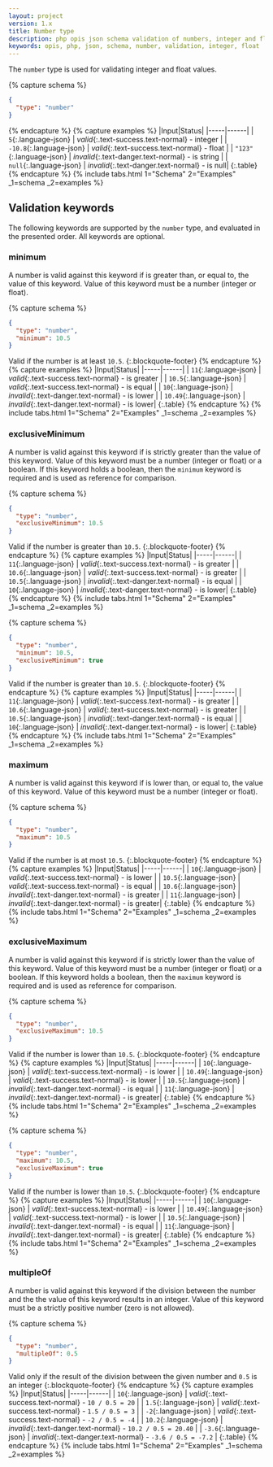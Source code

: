 ```yaml
---
layout: project
version: 1.x
title: Number type
description: php opis json schema validation of numbers, integer and float
keywords: opis, php, json, schema, number, validation, integer, float
---
```


The `number` type is used for validating integer and float values.

{% capture schema %}
```json
{
  "type": "number"
}
```
{% endcapture %}
{% capture examples %}
|Input|Status|
|-----|------|
| `5`{:.language-json} | *valid*{:.text-success.text-normal} - integer |
| `-10.8`{:.language-json} | *valid*{:.text-success.text-normal} - float |
| `"123"`{:.language-json} | *invalid*{:.text-danger.text-normal} - is string |
| `null`{:.language-json} | *invalid*{:.text-danger.text-normal} - is null|
{:.table}
{% endcapture %}
{% include tabs.html 1="Schema" 2="Examples" _1=schema _2=examples %}

## Validation keywords

The following keywords are supported by the `number` type, and evaluated
in the presented order. All keywords are optional.

### minimum

A number is valid against this keyword if is greater than, or equal to, the
value of this keyword. 
Value of this keyword must be a number (integer or float).

{% capture schema %}
```json
{
  "type": "number",
  "minimum": 10.5
}
```
Valid if the number is at least `10.5`.
{:.blockquote-footer}
{% endcapture %}
{% capture examples %}
|Input|Status|
|-----|------|
| `11`{:.language-json} | *valid*{:.text-success.text-normal} - is greater |
| `10.5`{:.language-json} | *valid*{:.text-success.text-normal} - is equal |
| `10`{:.language-json} | *invalid*{:.text-danger.text-normal} - is lower |
| `10.49`{:.language-json} | *invalid*{:.text-danger.text-normal} - is lower|
{:.table}
{% endcapture %}
{% include tabs.html 1="Schema" 2="Examples" _1=schema _2=examples %}

### exclusiveMinimum

A number is valid against this keyword if is strictly greater than the
value of this keyword. Value of this keyword must be a number (integer or float)
or a boolean. If this keyword holds a boolean, 
then the `minimum` keyword is required and is used as reference for comparison.

{% capture schema %}
```json
{
  "type": "number",
  "exclusiveMinimum": 10.5
}
```
Valid if the number is greater than `10.5`.
{:.blockquote-footer}
{% endcapture %}
{% capture examples %}
|Input|Status|
|-----|------|
| `11`{:.language-json} | *valid*{:.text-success.text-normal} - is greater |
| `10.6`{:.language-json} | *valid*{:.text-success.text-normal} - is greater |
| `10.5`{:.language-json} | *invalid*{:.text-danger.text-normal} - is equal |
| `10`{:.language-json} | *invalid*{:.text-danger.text-normal} - is lower|
{:.table}
{% endcapture %}
{% include tabs.html 1="Schema" 2="Examples" _1=schema _2=examples %}


{% capture schema %}
```json
{
  "type": "number",
  "minimum": 10.5,
  "exclusiveMinimum": true
}
```
Valid if the number is greater than `10.5`.
{:.blockquote-footer}
{% endcapture %}
{% capture examples %}
|Input|Status|
|-----|------|
| `11`{:.language-json} | *valid*{:.text-success.text-normal} - is greater |
| `10.6`{:.language-json} | *valid*{:.text-success.text-normal} - is greater |
| `10.5`{:.language-json} | *invalid*{:.text-danger.text-normal} - is equal |
| `10`{:.language-json} | *invalid*{:.text-danger.text-normal} - is lower|
{:.table}
{% endcapture %}
{% include tabs.html 1="Schema" 2="Examples" _1=schema _2=examples %}

### maximum

A number is valid against this keyword if is lower than, or equal to, the
value of this keyword. 
Value of this keyword must be a number (integer or float).

{% capture schema %}
```json
{
  "type": "number",
  "maximum": 10.5
}
```
Valid if the number is at most `10.5`.
{:.blockquote-footer}
{% endcapture %}
{% capture examples %}
|Input|Status|
|-----|------|
| `10`{:.language-json} | *valid*{:.text-success.text-normal} - is lower |
| `10.5`{:.language-json} | *valid*{:.text-success.text-normal} - is equal |
| `10.6`{:.language-json} | *invalid*{:.text-danger.text-normal} - is greater |
| `11`{:.language-json} | *invalid*{:.text-danger.text-normal} - is greater|
{:.table}
{% endcapture %}
{% include tabs.html 1="Schema" 2="Examples" _1=schema _2=examples %}

### exclusiveMaximum

A number is valid against this keyword if is strictly lower than the
value of this keyword. Value of this keyword must be a number (integer or float)
or a boolean. If this keyword holds a boolean, 
then the `maximum` keyword is required and is used as reference for comparison.

{% capture schema %}
```json
{
  "type": "number",
  "exclusiveMaximum": 10.5
}
```
Valid if the number is lower than `10.5`.
{:.blockquote-footer}
{% endcapture %}
{% capture examples %}
|Input|Status|
|-----|------|
| `10`{:.language-json} | *valid*{:.text-success.text-normal} - is lower |
| `10.49`{:.language-json} | *valid*{:.text-success.text-normal} - is lower |
| `10.5`{:.language-json} | *invalid*{:.text-danger.text-normal} - is equal |
| `11`{:.language-json} | *invalid*{:.text-danger.text-normal} - is greater|
{:.table}
{% endcapture %}
{% include tabs.html 1="Schema" 2="Examples" _1=schema _2=examples %}


{% capture schema %}
```json
{
  "type": "number",
  "maximum": 10.5,
  "exclusiveMaximum": true
}
```
Valid if the number is lower than `10.5`.
{:.blockquote-footer}
{% endcapture %}
{% capture examples %}
|Input|Status|
|-----|------|
| `10`{:.language-json} | *valid*{:.text-success.text-normal} - is lower |
| `10.49`{:.language-json} | *valid*{:.text-success.text-normal} - is lower |
| `10.5`{:.language-json} | *invalid*{:.text-danger.text-normal} - is equal |
| `11`{:.language-json} | *invalid*{:.text-danger.text-normal} - is greater|
{:.table}
{% endcapture %}
{% include tabs.html 1="Schema" 2="Examples" _1=schema _2=examples %}

### multipleOf

A number is valid against this keyword if the division between the
number and the the value of this keyword results in an integer.
Value of this keyword must be a strictly positive number (zero is not allowed).

{% capture schema %}
```json
{
  "type": "number",
  "multipleOf": 0.5
}
```
Valid only if the result of the division between the given number and `0.5` is an integer
{:.blockquote-footer}
{% endcapture %}
{% capture examples %}
|Input|Status|
|-----|------|
| `10`{:.language-json} | *valid*{:.text-success.text-normal} - `10 / 0.5 = 20` |
| `1.5`{:.language-json} | *valid*{:.text-success.text-normal} - `1.5 / 0.5 = 3` |
| `-2`{:.language-json} | *valid*{:.text-success.text-normal} - `-2 / 0.5 = -4` |
| `10.2`{:.language-json} | *invalid*{:.text-danger.text-normal} - `10.2 / 0.5 = 20.40` |
| `-3.6`{:.language-json} | *invalid*{:.text-danger.text-normal} - `-3.6 / 0.5 = -7.2` |
{:.table}
{% endcapture %}
{% include tabs.html 1="Schema" 2="Examples" _1=schema _2=examples %}

